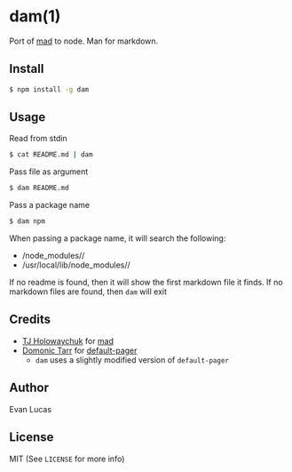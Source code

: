 # dam(1)

Port of [mad](https://github.com/visionmedia/mad) to node. Man for markdown.

## Install

```bash
$ npm install -g dam
```

## Usage

Read from stdin

```bash
$ cat README.md | dam
```

Pass file as argument

```bash
$ dam README.md
```

Pass a package name

```bash
$ dam npm
```

When passing a package name, it will search the following:

- <pwd>/node_modules/<package>/<readme>
- /usr/local/lib/node_modules/<package>/<readme>

If no readme is found, then it will show the first markdown file it finds. If no markdown files are found, then `dam` will exit 

## Credits

- [TJ Holowaychuk](https://github.com/visionmedia) for [mad](https://github.com/visionmedia/mad)
- [Domonic Tarr](https://github.com/dominictarr) for [default-pager](https://github.com/dominictarr/default-pager)
  - `dam` uses a slightly modified version of `default-pager`

## Author

Evan Lucas

## License

MIT (See `LICENSE` for more info)
